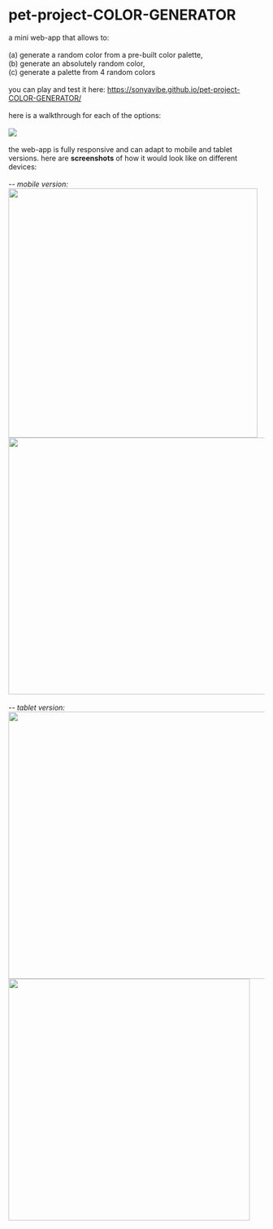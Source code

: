 # pet-project-COLOR-GENERATOR
a mini web-app that allows to: <br><br>
  (a) generate a random color from a pre-built color palette,<br>
  (b) generate an absolutely random color,<br>
  (c) generate a palette from 4 random colors<br><br>
  you can play and test it here: https://sonyavibe.github.io/pet-project-COLOR-GENERATOR/ <br><br>
here is a walkthrough for each of the options:<br><br>
![](https://github.com/sonyavibe/pet-project-COLOR-GENERATOR/blob/main/for_readme/color%20generator%20demo.gif)
<br><br>
the web-app is fully responsive and can adapt to mobile and tablet versions. here are <b>screenshots</b> of how it would look like on different devices:<br><br>
-- <i>mobile version: </i><br>
<img src="https://github.com/sonyavibe/pet-project-COLOR-GENERATOR/blob/main/for_readme/mobile%20random.PNG" width="490px"> <img src="https://github.com/sonyavibe/pet-project-COLOR-GENERATOR/blob/main/for_readme/mobile%20palette.PNG" width="505px">
<br><br>
-- <i>tablet version: </i><br>
<img src="https://github.com/sonyavibe/pet-project-COLOR-GENERATOR/blob/main/for_readme/tablet%20palette.PNG" width="525px"> <img src="https://github.com/sonyavibe/pet-project-COLOR-GENERATOR/blob/main/for_readme/tablet%20random.PNG" width="475px">
